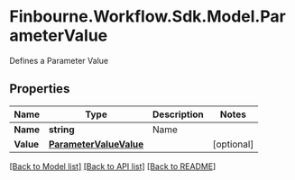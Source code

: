 # Finbourne.Workflow.Sdk.Model.ParameterValue
Defines a Parameter Value

## Properties

Name | Type | Description | Notes
------------ | ------------- | ------------- | -------------
**Name** | **string** | Name | 
**Value** | [**ParameterValueValue**](ParameterValueValue.md) |  | [optional] 

[[Back to Model list]](../README.md#documentation-for-models) [[Back to API list]](../README.md#documentation-for-api-endpoints) [[Back to README]](../README.md)

